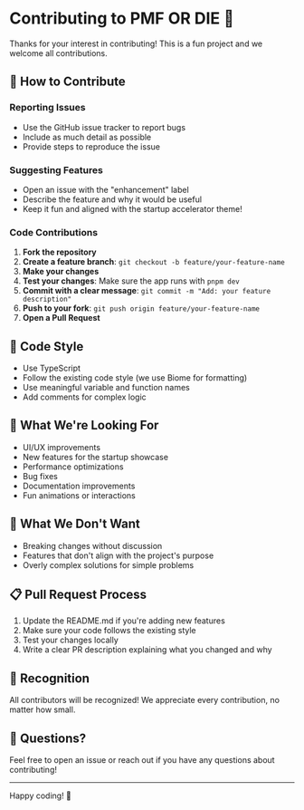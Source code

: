 # Contributing to PMF OR DIE 🚀

Thanks for your interest in contributing! This is a fun project and we welcome all contributions.

## 🤝 How to Contribute

### Reporting Issues

- Use the GitHub issue tracker to report bugs
- Include as much detail as possible
- Provide steps to reproduce the issue

### Suggesting Features

- Open an issue with the "enhancement" label
- Describe the feature and why it would be useful
- Keep it fun and aligned with the startup accelerator theme!

### Code Contributions

1. **Fork the repository**
2. **Create a feature branch**: `git checkout -b feature/your-feature-name`
3. **Make your changes**
4. **Test your changes**: Make sure the app runs with `pnpm dev`
5. **Commit with a clear message**: `git commit -m "Add: your feature description"`
6. **Push to your fork**: `git push origin feature/your-feature-name`
7. **Open a Pull Request**

## 📝 Code Style

- Use TypeScript
- Follow the existing code style (we use Biome for formatting)
- Use meaningful variable and function names
- Add comments for complex logic

## 🎯 What We're Looking For

- UI/UX improvements
- New features for the startup showcase
- Performance optimizations
- Bug fixes
- Documentation improvements
- Fun animations or interactions

## 🚫 What We Don't Want

- Breaking changes without discussion
- Features that don't align with the project's purpose
- Overly complex solutions for simple problems

## 📋 Pull Request Process

1. Update the README.md if you're adding new features
2. Make sure your code follows the existing style
3. Test your changes locally
4. Write a clear PR description explaining what you changed and why

## 🎉 Recognition

All contributors will be recognized! We appreciate every contribution, no matter how small.

## 📧 Questions?

Feel free to open an issue or reach out if you have any questions about contributing!

---

Happy coding! 🚀
